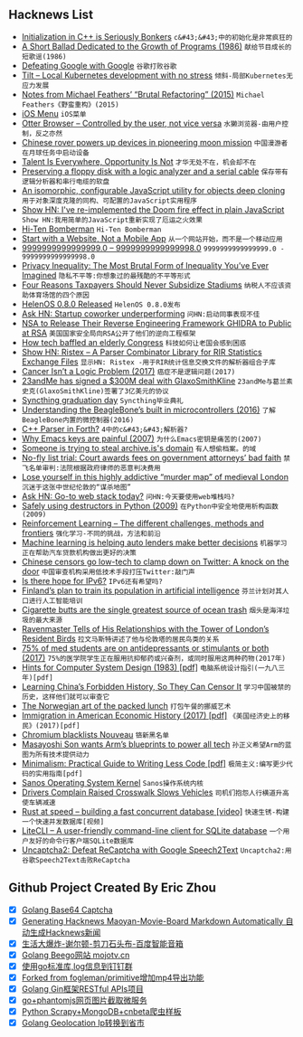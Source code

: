 ## Hacknews List


- [Initialization in C&#43;&#43; is Seriously Bonkers](https://mikelui.io/2019/01/03/seriously-bonkers.html)  `c&#43;&#43;中的初始化是非常疯狂的`
- [A Short Ballad Dedicated to the Growth of Programs (1986)](http://people.cs.uchicago.edu/~wiseman/humor/large-programs.html)  `献给节目成长的短歌谣(1986)`
- [Defeating Google with Google](https://twitter.com/FGRibreau/status/1080810518493966337)  `谷歌打败谷歌`
- [Tilt – Local Kubernetes development with no stress](https://github.com/windmilleng/tilt)  `倾斜-局部Kubernetes无应力发展`
- [Notes from Michael Feathers’ “Brutal Refactoring” (2015)](https://www.thekua.com/atwork/2011/05/notes-from-michael-feathers-brutal-refactoring/)  `Michael Feathers《野蛮重构》(2015)`
- [iOS Menu](https://codea.io/blog/the-ios-menu/)  `iOS菜单`
- [Otter Browser – Controlled by the user, not vice versa](https://otter-browser.org/)  `水獭浏览器-由用户控制，反之亦然`
- [Chinese rover powers up devices in pioneering moon mission](https://phys.org/news/2019-01-chinese-rover-powers-devices-moon.html)  `中国漫游者在月球任务中启动设备`
- [Talent Is Everywhere, Opportunity Is Not](https://threadreaderapp.com/thread/1081619342377156608.html)  `才华无处不在，机会却不在`
- [Preserving a floppy disk with a logic analyzer and a serial cable](https://www.chzsoft.de/site/hardware/preserving-a-floppy-disk-with-a-logic-analyzer/)  `保存带有逻辑分析器和串行电缆的软盘`
- [An isomorphic, configurable JavaScript utility for objects deep cloning](https://github.com/jfet97/omniclone)  `用于对象深度克隆的同构、可配置的JavaScript实用程序`
- [Show HN: I&#39;ve re-implemented the Doom fire effect in plain JavaScript](https://github.com/filipedeschamps/doom-fire-algorithm)  `Show HN:我用简单的JavaScript重新实现了厄运之火效果`
- [Hi-Ten Bomberman](http://randomhoohaas.flyingomelette.com/bomb/arc-hiten/)  `Hi-Ten Bomberman`
- [Start with a Website, Not a Mobile App](https://www.atrium.co/blog/founders-should-build-website-not-mobile-app/)  `从一个网站开始，而不是一个移动应用`
- [9999999999999999.0 – 9999999999999998.0](http://geocar.sdf1.org/numbers.html)  `9999999999999999.0 - 9999999999999998.0`
- [Privacy Inequality: The Most Brutal Form of Inequality You’ve Ever Imagined](https://medium.com/privateid-blog/privacy-inequality-the-most-brutal-form-of-inequality-youve-ever-imagined-e674d4f3cd42)  `隐私不平等:你想象过的最残酷的不平等形式`
- [Four Reasons Taxpayers Should Never Subsidize Stadiums](https://www.bloomberg.com/view/articles/2018-07-16/four-reasons-taxpayers-should-never-subsidize-stadiums)  `纳税人不应该资助体育场馆的四个原因`
- [HelenOS 0.8.0 Released](http://www.helenos.org/wiki/ReleaseNotes/0.8.0)  `HelenOS 0.8.0发布`
- [Ask HN: Startup coworker underperforming](item?id=18834492)  `问HN:启动同事表现不佳`
- [NSA to Release Their Reverse Engineering Framework GHIDRA to Public at RSA](https://www.rsaconference.com/events/us19/agenda/sessions/16608-Come-Get-Your-Free-NSA-Reverse-Engineering-Tool)  `美国国家安全局向RSA公开了他们的逆向工程框架`
- [How tech baffled an elderly Congress](http://digitaledition.baltimoresun.com/infinity/article_share.aspx?guid=13f67296-964c-469d-9c7f-d20a7dd550a4)  `科技如何让老国会感到困惑`
- [Show HN: Ristex – A Parser Combinator Library for RIR Statistics Exchange Files](https://github.com/ip-num-tools/ristex)  `显示HN: Ristex -用于RIR统计信息交换文件的解析器组合子库`
- [Cancer Isn’t a Logic Problem (2017)](http://cancer.nautil.us/article/186/cancer-isnt-a-logic-problem)  `癌症不是逻辑问题(2017)`
- [23andMe has signed a $300M deal with GlaxoSmithKline](https://www.businessinsider.com/dna-testing-delete-your-data-23andme-ancestry-2018-7)  `23andMe与葛兰素史克(GlaxoSmithKline)签署了3亿美元的协议`
- [Syncthing graduation day](https://forum.syncthing.net/t/syncthing-graduation-day/12617)  `Syncthing毕业典礼`
- [Understanding the BeagleBone’s built in microcontrollers (2016)](http://www.righto.com/2016/08/pru-tips-understanding-beaglebones.html)  `了解BeagleBone内置的微控制器(2016)`
- [C&#43;&#43; Parser in Forth?](https://groups.google.com/forum/#!topic/comp.lang.forth/WoXu5N67S6I)  `4中的c&#43;&#43;解析器?`
- [Why Emacs keys are painful (2007)](http://ergoemacs.org/emacs/emacs_kb_shortcuts_pain.html)  `为什么Emacs密钥是痛苦的(2007)`
- [Someone is trying to steal archive.is&#39;s domain](https://twitter.com/archiveis/status/1081276424781287427)  `有人想偷档案。的域`
- [No-fly list trial: Court awards fees on government attorneys’ bad faith](https://papersplease.org/wp/2019/01/03/plaintiff-in-first-no-fly-trial-wins-another-appeal-on-attorneys-fees-and-government-lawyers-bad-faith/)  `禁飞名单审判:法院根据政府律师的恶意判决费用`
- [Lose yourself in this highly addictive “murder map” of medieval London](https://arstechnica.com/science/2019/01/addictive-interactive-murder-map-lets-you-explore-medieval-london-crime/)  `沉迷于这张中世纪伦敦的“谋杀地图”`
- [Ask HN: Go-to web stack today?](item?id=18829557)  `问HN:今天要使用web堆栈吗?`
- [Safely using destructors in Python (2009)](https://eli.thegreenplace.net/2009/06/12/safely-using-destructors-in-python/)  `在Python中安全地使用析构函数(2009)`
- [Reinforcement Learning – The different challenges, methods and frontiers](http://louiskirsch.com/maps/reinforcement-learning)  `强化学习-不同的挑战，方法和前沿`
- [Machine learning is helping auto lenders make better decisions](https://www.bloomberg.com/opinion/articles/2019-01-05/algorithms-are-determining-your-creditworthiness)  `机器学习正在帮助汽车贷款机构做出更好的决策`
- [Chinese censors go low-tech to clamp down on Twitter: A knock on the door](https://www.lmtonline.com/news/article/Chinese-censors-go-low-tech-to-clamp-down-on-13508441.php)  `中国审查机构采用低技术手段打压Twitter:敲门声`
- [Is there hope for IPv6?](https://www.internetgovernance.org/2019/01/04/is-there-hope-for-ipv6/)  `IPv6还有希望吗?`
- [Finland’s plan to train its population in artificial intelligence](https://www.politico.eu/article/finland-one-percent-ai-artificial-intelligence-courses-learning-training/)  `芬兰计划对其人口进行人工智能培训`
- [Cigarette butts are the single greatest source of ocean trash](https://www.nbcnews.com/news/us-news/plastic-straw-ban-cigarette-butts-are-single-greatest-source-ocean-n903661?icid=related)  `烟头是海洋垃圾的最大来源`
- [Ravenmaster Tells of His Relationships with the Tower of London’s Resident Birds](https://www.scientificamerican.com/article/ravenmaster-christopher-skaife-tells-of-his-relationships-with-the-tower-of-londons-resident-birds/)  `拉文马斯特讲述了他与伦敦塔的居民鸟类的关系`
- [75% of med students are on antidepressants or stimulants or both (2017)](http://www.idealmedicalcare.org/75-med-students-antidepressants-stimulants/)  `75%的医学院学生正在服用抗抑郁药或兴奋剂，或同时服用这两种药物(2017年)`
- [Hints for Computer System Design (1983) [pdf]](http://bwlampson.site/33-Hints/Acrobat.pdf)  `电脑系统设计指引(一九八三年)[pdf]`
- [Learning China’s Forbidden History, So They Can Censor It](https://www.nytimes.com/2019/01/02/business/china-internet-censor.html)  `学习中国被禁的历史，这样他们就可以审查它`
- [The Norwegian art of the packed lunch](http://www.bbc.com/capital/story/20190103-the-norwegian-art-of-the-packed-lunch)  `打包午餐的挪威艺术`
- [Immigration in American Economic History (2017) [pdf]](https://pubs.aeaweb.org/doi/pdfplus/10.1257/jel.20151189)  `《美国经济史上的移民》(2017)[pdf]`
- [Chromium blacklists Nouveau](https://lists.freedesktop.org/archives/nouveau/2019-January/031798.html)  `铬新黑名单`
- [Masayoshi Son wants Arm’s blueprints to power all tech](https://www.economist.com/business/2019/01/05/masayoshi-son-wants-arms-blueprints-to-power-all-tech)  `孙正义希望Arm的蓝图为所有技术提供动力`
- [Minimalism: Practical Guide to Writing Less Code [pdf]](http://www.two-sdg.demon.co.uk/curbralan/papers/jaoo/Minimalism.pdf)  `极简主义:编写更少代码的实用指南[pdf]`
- [Sanos Operating System Kernel](http://www.jbox.dk/sanos/index.htm)  `Sanos操作系统内核`
- [Drivers Complain Raised Crosswalk Slows Vehicles](https://pricetags.ca/2019/01/04/friday-file-drivers-complain-raised-crosswalk-slows-vehicles/#more-146036)  `司机们抱怨人行横道升高使车辆减速`
- [Rust at speed – building a fast concurrent database [video]](https://www.youtube.com/watch?v=s19G6n0UjsM)  `快速生锈-构建一个快速并发数据库[视频]`
- [LiteCLI – A user-friendly command-line client for SQLite database](https://www.pgcli.com/launching-litecli.html)  `一个用户友好的命令行客户端SQLite数据库`
- [Uncaptcha2: Defeat ReCaptcha with Google Speech2Text](https://github.com/ecthros/uncaptcha2)  `Uncaptcha2:用谷歌Speech2Text击败ReCaptcha`

## Github Project Created By Eric Zhou

- [x] [Golang Base64 Captcha](https://github.com/mojocn/base64Captcha)
- [x] [Generating Hacknews Maoyan-Movie-Board Markdown Automatically 自动生成Hacknews新闻](https://github.com/dejavuzhou/md-genie)
- [x] [生活大爆炸-谢尔顿-剪刀石头布-百度智能音箱](https://github.com/mojocn/dueros-bang-game)
- [x] [Golang Beego网站 mojotv.cn](https://github.com/mojocn/www.mojotv.cn)
- [x] [使用go标准库,log信息到钉钉群](https://github.com/mojocn/dooger)
- [x] [Forked from fogleman/primitive增加mp4导出功能](https://github.com/mojocn/primitive)
- [x] [Golang Gin框架RESTful APIs项目](https://github.com/JJJJJJJerk/ezier-golang-web-api-framework)
- [x] [go+phantomjs网页图片截取微服务](https://github.com/mojocn/screen_shot)
- [x] [Python Scrapy+MongoDB+cnbeta爬虫样板](https://github.com/mojocn/scrapy_mongodb_boilerplate_cnbeta)
- [x] [Golang Geolocation Ip转换到省市](https://github.com/mojocn/ip2location)